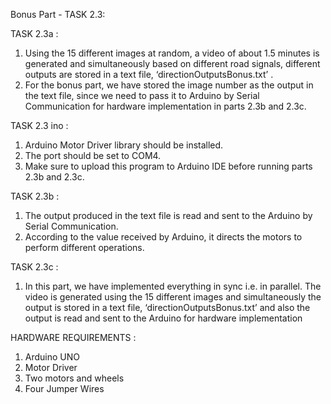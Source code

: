 Bonus Part - TASK 2.3:

TASK 2.3a :
1. Using the 15 different images at random, a video  of about 1.5 minutes is generated and simultaneously based on different road signals, different outputs are stored in a text file, ‘directionOutputsBonus.txt’ .
2. For the bonus part, we have stored the image number as the output in the text file, since we need to pass it to Arduino by Serial Communication for hardware implementation in parts 2.3b and 2.3c. 

TASK 2.3 ino : 
1. Arduino Motor Driver library should be installed.
2. The port should be set to COM4. 
3. Make sure to upload this program to Arduino IDE before running parts 2.3b and 2.3c. 

TASK 2.3b :
1. The output produced in the text file is read and sent to the Arduino by Serial Communication.
2. According to the value received by Arduino, it directs the motors to perform different operations. 

TASK 2.3c :
1. In this part, we have implemented everything in sync i.e. in parallel. The video is generated using the 15 different images and simultaneously the output is stored in a text file, ‘directionOutputsBonus.txt’  and also the output is read and sent to the Arduino for hardware implementation

HARDWARE REQUIREMENTS :
1. Arduino UNO
2. Motor Driver
3. Two motors and wheels
4. Four Jumper Wires

